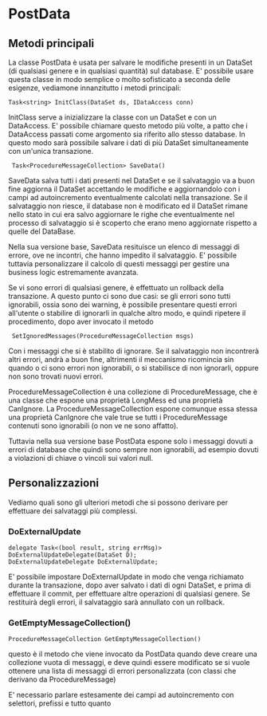 ﻿# PostData

## Metodi principali
La classe PostData è usata per salvare le modifiche presenti in un DataSet (di qualsiasi genere e in qualsiasi quantità) sul database. E' possibile usare questa classe in modo semplice o molto sofisticato a seconda delle esigenze, vediamone innanzitutto i metodi principali:


	Task<string> InitClass(DataSet ds, IDataAccess conn)

InitClass serve a inizializzare la classe con un DataSet e con un DataAccess. E' possibile chiamare questo metodo più volte, a patto che i DataAccess passati come argomento sia riferito allo stesso database. In questo modo sarà possibile salvare i dati di più DataSet simultaneamente con un'unica transazione.

	 Task<ProcedureMessageCollection> SaveData()

SaveData salva tutti i dati presenti nel DataSet e se il salvataggio va a buon fine aggiorna il DataSet accettando le modifiche e aggiornandolo con i campi ad autoincremento eventualmente calcolati nella transazione. Se il salvataggio non riesce, il database non è modificato ed il DataSet rimane nello stato in cui era salvo aggiornare le righe che eventualmente nel processo di salvataggio si è scoperto che erano meno aggiornate rispetto a quelle del DataBase.

Nella sua versione base, SaveData resituisce un elenco di messaggi di errore, ove ne incontri, che hanno impedito il salvataggio. E' possibile tuttavia personalizzare il calcolo di questi messaggi per gestire una business logic estremamente avanzata.


Se vi sono errori di qualsiasi genere, è effettuato un rollback della transazione. A questo punto ci sono due casi: se gli errori sono tutti ignorabili, ossia sono dei warning, è possibile presentare questi errori all'utente o stabilire di ignorarli in qualche altro modo, e quindi ripetere il procedimento, dopo aver invocato il metodo
	
	 SetIgnoredMessages(ProcedureMessageCollection msgs)

Con i messaggi che si è stabilito di ignorare. Se il salvataggio non incontrerà altri errori, andrà a buon fine, altrimenti il meccanismo ricomincia sin quando o ci sono errori non ignorabili, o si stabilisce di non ignorarli, oppure non sono trovati nuovi errori.

ProcedureMessageCollection è una collezione di ProcedureMessage, che è una classe che espone una proprietà LongMess ed una proprietà CanIgnore. La  ProcedureMessageCollection espone comunque essa stessa una proprietà CanIgnore che vale true se tutti i ProcedureMessage contenuti sono ignorabili (o non ve ne sono affatto).

Tuttavia nella sua versione base PostData espone solo i messaggi dovuti a errori di database che quindi sono sempre non ignorabili, ad esempio dovuti a violazioni di chiave o vincoli sui valori null.


## Personalizzazioni
Vediamo quali sono gli ulteriori metodi che si possono derivare per effettuare dei salvataggi più complessi.



### DoExternalUpdate


	delegate Task<(bool result, string errMsg)> DoExternalUpdateDelegate(DataSet D);
	DoExternalUpdateDelegate DoExternalUpdate;

E' possibile impostare DoExternalUpdate in modo che venga richiamato durante la transazione, dopo aver salvato i dati di ogni DataSet, e prima di effettuare il commit, per effettuare altre operazioni di qualsiasi genere. Se restituirà degli errori, il salvataggio sarà annullato con un rollback.



### GetEmptyMessageCollection()

	ProcedureMessageCollection GetEmptyMessageCollection()

questo è il metodo che viene invocato da PostData quando deve creare una collezione vuota di messaggi, e deve quindi essere modificato se si vuole ottenere una lista di messaggi di errori personalizzata (con classi che derivano da ProcedureMessage)




E' necessario parlare estesamente dei campi ad autoincremento con selettori, prefissi e tutto quanto
